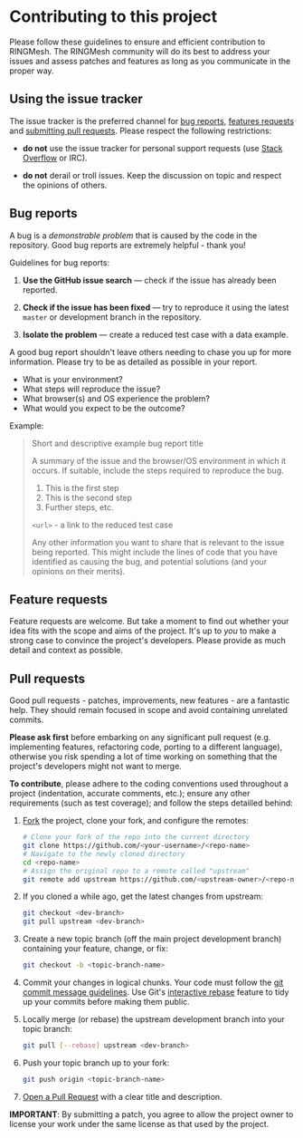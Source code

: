 # Contributing to this project

Please follow these guidelines to ensure and efficient contribution to RINGMesh.
The RINGMesh community will do its best to address your issues and assess patches and features
as long as you communicate in the proper way.

## Using the issue tracker

The issue tracker is the preferred channel for [bug reports](#bugs),
[features requests](#features) and [submitting pull
requests](#pull-requests). Please respect the following restrictions:

* **do not** use the issue tracker for personal support requests (use
  [Stack Overflow](http://stackoverflow.com) or IRC).

* **do not** derail or troll issues. Keep the discussion on topic and
  respect the opinions of others.


<a name="bugs"></a>
## Bug reports

A bug is a _demonstrable problem_ that is caused by the code in the repository.
Good bug reports are extremely helpful - thank you!

Guidelines for bug reports:

1. **Use the GitHub issue search** &mdash; check if the issue has already been
   reported.

2. **Check if the issue has been fixed** &mdash; try to reproduce it using the
   latest `master` or development branch in the repository.

3. **Isolate the problem** &mdash; create a reduced test case 
   with a data example.

A good bug report shouldn't leave others needing to chase you up for more
information. Please try to be as detailed as possible in your report. 
 * What is your environment?
 * What steps will reproduce the issue? 
 * What browser(s) and OS experience the problem? 
 * What would you expect to be the outcome?

Example:

> Short and descriptive example bug report title
>
> A summary of the issue and the browser/OS environment in which it occurs. If
> suitable, include the steps required to reproduce the bug.
>
> 1. This is the first step
> 2. This is the second step
> 3. Further steps, etc.
>
> `<url>` - a link to the reduced test case
>
> Any other information you want to share that is relevant to the issue being
> reported. This might include the lines of code that you have identified as
> causing the bug, and potential solutions (and your opinions on their
> merits).


<a name="features"></a>
## Feature requests

Feature requests are welcome. But take a moment to find out whether your idea
fits with the scope and aims of the project. It's up to *you* to make a strong
case to convince the project's developers. Please provide as much detail and 
context as possible.


<a name="pull-requests"></a>
## Pull requests

Good pull requests - patches, improvements, new features - are a fantastic
help. They should remain focused in scope and avoid containing unrelated
commits.

**Please ask first** before embarking on any significant pull request (e.g.
implementing features, refactoring code, porting to a different language),
otherwise you risk spending a lot of time working on something that the
project's developers might not want to merge.

**To contribute**, please adhere to the coding conventions used throughout a 
project (indentation, accurate comments, etc.); ensure any other requirements 
(such as test coverage); and follow the steps detailled behind:


1. [Fork](http://help.github.com/fork-a-repo/) the project, clone your fork,
   and configure the remotes:

   ```bash
   # Clone your fork of the repo into the current directory
   git clone https://github.com/<your-username>/<repo-name>
   # Navigate to the newly cloned directory
   cd <repo-name>
   # Assign the original repo to a remote called "upstream"
   git remote add upstream https://github.com/<upstream-owner>/<repo-name>
   ```

2. If you cloned a while ago, get the latest changes from upstream:

   ```bash
   git checkout <dev-branch>
   git pull upstream <dev-branch>
   ```

3. Create a new topic branch (off the main project development branch)
   containing your feature, change, or fix:

   ```bash
   git checkout -b <topic-branch-name>
   ```

4. Commit your changes in logical chunks. Your code must follow the [git commit
   message guidelines](http://tbaggery.com/2008/04/19/a-note-about-git-commit-messages.html). 
   Use Git's [interactive rebase](https://help.github.com/articles/interactive-rebase)
   feature to tidy up your commits before making them public.

5. Locally merge (or rebase) the upstream development branch into your topic branch:

   ```bash
   git pull [--rebase] upstream <dev-branch>
   ```

6. Push your topic branch up to your fork:

   ```bash
   git push origin <topic-branch-name>
   ```

7. [Open a Pull Request](https://help.github.com/articles/using-pull-requests/)
    with a clear title and description.

**IMPORTANT**: By submitting a patch, you agree to allow the project owner to
license your work under the same license as that used by the project.
